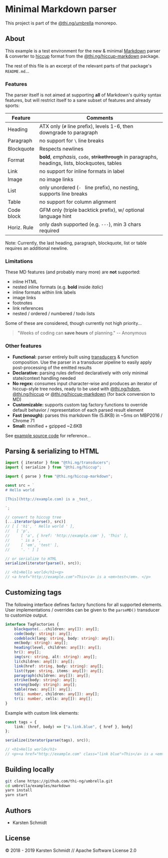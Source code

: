 # Minimal Markdown parser

This project is part of the
[@thi.ng/umbrella](https://github.com/thi-ng/umbrella/) monorepo.

## About

This example is a test environment for the new & minimal
[Markdown](https://en.wikipedia.org/wiki/Markdown) parser & converter to
[hiccup](https://github.com/thi-ng/umbrella/tree/master/packages/hiccup)
format from the
[@thi.ng/hiccup-markdown](https://github.com/thi-ng/umbrella/tree/master/packages/hiccup-markdown)
package.

The rest of this file is an excerpt of the relevant parts of that
package's `README.md`...

### Features

The parser itself is not aimed at supporting **all** of Markdown's
quirky syntax features, but will restrict itself to a sane subset of
features and already sports:

| Feature     | Comments                                                                                            |
|-------------|-----------------------------------------------------------------------------------------------------|
| Heading     | ATX only (`#` line prefix), levels 1-6, then downgrade to paragraph                                 |
| Paragraph   | no support for `\` line breaks                                                                      |
| Blockquote  | Respects newlines                                                                                   |
| Format      | **bold**, _emphasis_, `code`, ~~strikethrough~~ in paragraphs, headings, lists, blockquotes, tables |
| Link        | no support for inline formats in label                                                              |
| Image       | no image links                                                                                      |
| List        | only unordered (`- ` line prefix), no nesting, supports line breaks                                 |
| Table       | no support for column alignment                                                                     |
| Code block  | GFM only (triple backtick prefix), w/ optional language hint                                        |
| Horiz. Rule | only dash supported (e.g. `---`), min 3 chars required                                              |

Note: Currently, the last heading, paragraph, blockquote, list or table requires an additional newline.

### Limitations

These MD features (and probably many more) are **not** supported:

- inline HTML
- nested inline formats (e.g. **bold** inside _italic_)
- inline formats within link labels
- image links
- footnotes
- link references
- nested / ordered / numbered / todo lists

Some of these are considered, though currently not high priority...

> "Weeks of coding can **save hours** of planning."
> -- Anonymous

### Other features

- **Functional:** parser entirely built using
  [transducers](https://github.com/thi-ng/umbrella/tree/master/packages/transducers)
  & function composition. Use the parser in a transducer pipeline to
  easily apply post-processing of the emitted results
- **Declarative:** parsing rules defined declaratively with only minimal
  state/context handling needed
- **No regex:** consumes input character-wise and produces an iterator
  of hiccup-style tree nodes, ready to be used with
  [@thi.ng/hdom](https://github.com/thi-ng/umbrella/tree/master/packages/hdom),
  [@thi.ng/hiccup](https://github.com/thi-ng/umbrella/tree/master/packages/hiccup)
  or
  [@thi.ng/hiccup-markdown](https://github.com/thi-ng/umbrella/tree/master/packages/hiccup-markdown)
  (for back conversion to MD)
- **Customizable:** supports custom tag factory functions to override
  default behavior / representation of each parsed result element
- **Fast (enough):** parses this markdown file (5.8KB) in ~5ms on MBP2016 / Chrome 71
- **Small:** minified + gzipped ~2.6KB

See [example source
code](https://github.com/thi-ng/umbrella/tree/master/examples/markdown/src/)
for reference...

## Parsing & serializing to HTML

```ts
import { iterator } from "@thi.ng/transducers";
import { serialize } from "@thi.ng/hiccup";

import { parse } from "@thi.ng/hiccup-markdown";

const src = `
# Hello world

[This](http://example.com) is a _test_.

`;

// convert to hiccup tree
[...iterator(parse(), src)]
// [ [ 'h1', ' Hello world ' ],
//   [ 'p',
//     [ 'a', { href: 'http://example.com' }, 'This' ],
//     ' is a ',
//     [ 'em', 'test' ],
//     '. ' ] ]

// or serialize to HTML
serialize(iterator(parse(), src));

// <h1>Hello world</h1><p>
// <a href="http://example.com">This</a> is a <em>test</em>. </p>
```

## Customizing tags

The following interface defines factory functions for all supported
elements. User implementations / overrides can be given to the
`parseMD()` transducer to customize output.

```ts
interface TagFactories {
    blockquote(...children: any[]): any[];
    code(body: string): any[];
    codeblock(lang: string, body: string): any[];
    em(body: string): any[];
    heading(level, children: any[]): any[];
    hr(): any[];
    img(src: string, alt: string): any[];
    li(children: any[]): any[];
    link(href: string, body: string): any[];
    list(type: string, items: any[]): any[];
    paragraph(children: any[]): any[];
    strike(body: string): any[];
    strong(body: string): any[];
    table(rows: any[]): any[];
    td(i: number, children: any[]): any[];
    tr(i: number, cells: any[]): any[];
}
```

Example with custom link elements:

```ts
const tags = {
    link: (href, body) => ["a.link.blue", { href }, body]
};

serialize(iterator(parse(tags), src));

// <h1>Hello world</h1>
// <p><a href="http://example.com" class="link blue">This</a> is a <em>test</em>. </p>
```

## Building locally

```bash
git clone https://github.com/thi-ng/umbrella.git
cd umbrella/examples/markdown
yarn install
yarn start
```

## Authors

- Karsten Schmidt

## License

© 2018 - 2019 Karsten Schmidt // Apache Software License 2.0

